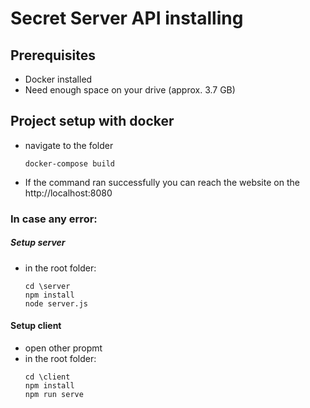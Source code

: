 # Secret Server API installing

## Prerequisites
- Docker installed
- Need enough space on your drive (approx. 3.7 GB)

## Project setup with docker
- navigate to the folder
   ```
   docker-compose build
   ```
- If the command ran successfully you can reach the website on the http://localhost:8080

### In case any error:
##### Setup server
   - in the root folder:
      ```
      cd \server
      npm install
      node server.js
      ```

#### Setup client
   - open other propmt
   - in the root folder:
      ```
      cd \client
      npm install
      npm run serve
      ```
